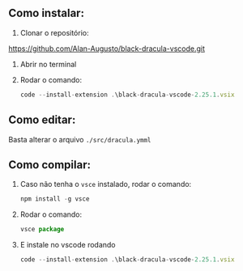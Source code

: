 ## Como instalar:

1. Clonar o repositório:

https://github.com/Alan-Augusto/black-dracula-vscode.git

1. Abrir no terminal
2. Rodar o comando:

    ```jsx
    code --install-extension .\black-dracula-vscode-2.25.1.vsix
    ```


## Como editar:

Basta alterar o arquivo `./src/dracula.ymml`

## Como compilar:

1. Caso não tenha o `vsce` instalado, rodar o comando:

    ```jsx
    npm install -g vsce

    ```

2. Rodar o comando:

    ```jsx
    vsce package

    ```

3. E instale no vscode rodando

    ```jsx
    code --install-extension .\black-dracula-vscode-2.25.1.vsix
    ```